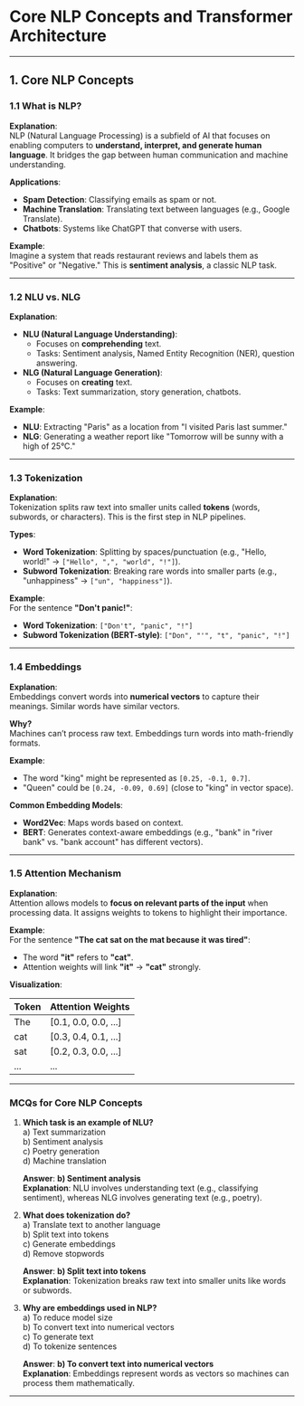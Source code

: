 # Core NLP Concepts and Transformer Architecture

---

## 1. Core NLP Concepts

### 1.1 What is NLP?

**Explanation**:  
NLP (Natural Language Processing) is a subfield of AI that focuses on enabling computers to **understand, interpret, and generate human language**. It bridges the gap between human communication and machine understanding.

**Applications**:

- **Spam Detection**: Classifying emails as spam or not.
- **Machine Translation**: Translating text between languages (e.g., Google Translate).
- **Chatbots**: Systems like ChatGPT that converse with users.

**Example**:  
Imagine a system that reads restaurant reviews and labels them as "Positive" or "Negative." This is **sentiment analysis**, a classic NLP task.

---

### 1.2 NLU vs. NLG

**Explanation**:

- **NLU (Natural Language Understanding)**:
  - Focuses on **comprehending** text.
  - Tasks: Sentiment analysis, Named Entity Recognition (NER), question answering.
- **NLG (Natural Language Generation)**:
  - Focuses on **creating** text.
  - Tasks: Text summarization, story generation, chatbots.

**Example**:

- **NLU**: Extracting "Paris" as a location from "I visited Paris last summer."
- **NLG**: Generating a weather report like "Tomorrow will be sunny with a high of 25°C."

---

### 1.3 Tokenization

**Explanation**:  
Tokenization splits raw text into smaller units called **tokens** (words, subwords, or characters). This is the first step in NLP pipelines.

**Types**:

- **Word Tokenization**: Splitting by spaces/punctuation (e.g., "Hello, world!" → `["Hello", ",", "world", "!"]`).
- **Subword Tokenization**: Breaking rare words into smaller parts (e.g., "unhappiness" → `["un", "happiness"]`).

**Example**:  
For the sentence **"Don't panic!"**:

- **Word Tokenization**: `["Don't", "panic", "!"]`
- **Subword Tokenization (BERT-style)**: `["Don", "'", "t", "panic", "!"]`

---

### 1.4 Embeddings

**Explanation**:  
Embeddings convert words into **numerical vectors** to capture their meanings. Similar words have similar vectors.

**Why?**  
Machines can’t process raw text. Embeddings turn words into math-friendly formats.

**Example**:

- The word "king" might be represented as `[0.25, -0.1, 0.7]`.
- "Queen" could be `[0.24, -0.09, 0.69]` (close to "king" in vector space).

**Common Embedding Models**:

- **Word2Vec**: Maps words based on context.
- **BERT**: Generates context-aware embeddings (e.g., "bank" in "river bank" vs. "bank account" has different vectors).

---

### 1.5 Attention Mechanism

**Explanation**:  
Attention allows models to **focus on relevant parts of the input** when processing data. It assigns weights to tokens to highlight their importance.

**Example**:  
For the sentence **"The cat sat on the mat because it was tired"**:

- The word **"it"** refers to **"cat"**.
- Attention weights will link **"it"** → **"cat"** strongly.

**Visualization**:

| Token | Attention Weights    |
| ----- | -------------------- |
| The   | [0.1, 0.0, 0.0, ...] |
| cat   | [0.3, 0.4, 0.1, ...] |
| sat   | [0.2, 0.3, 0.0, ...] |
| ...   | ...                  |

---

### MCQs for Core NLP Concepts

1. **Which task is an example of NLU?**  
   a) Text summarization  
   b) Sentiment analysis  
   c) Poetry generation  
   d) Machine translation

   **Answer**: **b) Sentiment analysis**  
   **Explanation**: NLU involves understanding text (e.g., classifying sentiment), whereas NLG involves generating text (e.g., poetry).

2. **What does tokenization do?**  
   a) Translate text to another language  
   b) Split text into tokens  
   c) Generate embeddings  
   d) Remove stopwords

   **Answer**: **b) Split text into tokens**  
   **Explanation**: Tokenization breaks raw text into smaller units like words or subwords.

3. **Why are embeddings used in NLP?**  
   a) To reduce model size  
   b) To convert text into numerical vectors  
   c) To generate text  
   d) To tokenize sentences

   **Answer**: **b) To convert text into numerical vectors**  
   **Explanation**: Embeddings represent words as vectors so machines can process them mathematically.

---